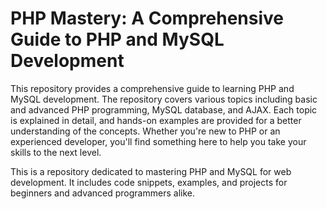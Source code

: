 # PHP Mastery: A Comprehensive Guide to PHP and MySQL Development

This repository provides a comprehensive guide to learning PHP and MySQL development. The repository covers various topics including basic and advanced PHP programming, MySQL database, and AJAX. Each topic is explained in detail, and hands-on examples are provided for a better understanding of the concepts. Whether you're new to PHP or an experienced developer, you'll find something here to help you take your skills to the next level.

This is a repository dedicated to mastering PHP and MySQL for web development. It includes code snippets, examples, and projects for beginners and advanced programmers alike.

